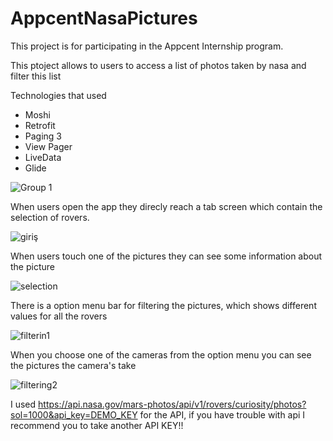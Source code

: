 # AppcentNasaPictures

This project is for participating in the Appcent Internship program.

This ptoject allows to users to access a list of photos taken by nasa and filter this list

Technologies that used 

* Moshi
* Retrofit
* Paging 3
* View Pager
* LiveData
* Glide

![Group 1](https://user-images.githubusercontent.com/72108390/118377082-69f09200-b5d4-11eb-8472-46c0a68be187.png)

When users open the app they direcly reach a tab screen which contain the selection of rovers.

![giriş](https://user-images.githubusercontent.com/72108390/118377177-a3c19880-b5d4-11eb-96c2-ba75effbfb55.png)

When users touch one of the pictures they can see some information about the picture

![selection](https://user-images.githubusercontent.com/72108390/118377360-775a4c00-b5d5-11eb-904d-0991aa16ee98.png)

There is a option menu bar for filtering the pictures, which shows different values for all the rovers

![filterin1](https://user-images.githubusercontent.com/72108390/118377351-6b6e8a00-b5d5-11eb-8d2b-05eccf58cc37.png)

When you choose one of the cameras from the option menu you can see the pictures the camera's take

![filtering2](https://user-images.githubusercontent.com/72108390/118377341-61e52200-b5d5-11eb-9a82-7eb873cff77b.png)

I used https://api.nasa.gov/mars-photos/api/v1/rovers/curiosity/photos?sol=1000&api_key=DEMO_KEY for the API, if you have trouble with api I recommend you to take another API KEY!!
